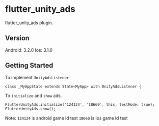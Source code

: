# flutter_unity_ads

flutter_unity_ads plugin.

## Version

Android: 3.2.0
Ios: 3.1.0

## Getting Started

To implement `UnityAdsListener`
```
class _MyAppState extends State<MyApp> with UnityAdsListener {
```

To `initialize` and `show` ads.
```
FlutterUnityAds.initialize('124124', '18660', this, testMode: true);
FlutterUnityAds.show();
```

Note:
`124124` is android game id test
`18660` is ios game id test
